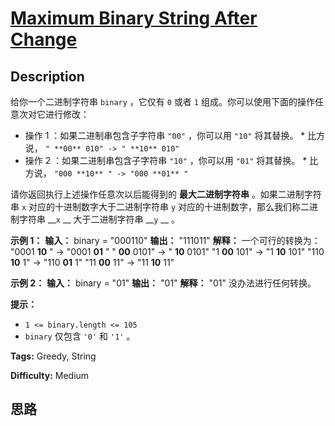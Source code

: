 # [Maximum Binary String After Change][title]

## Description

给你一个二进制字符串 `binary` ，它仅有 `0` 或者 `1` 组成。你可以使用下面的操作任意次对它进行修改：

  * 操作 1 ：如果二进制串包含子字符串 `"00"` ，你可以用 `"10"` 将其替换。     * 比方说， `" **00** 010" -> " **10** 010"`
  * 操作 2 ：如果二进制串包含子字符串 `"10"` ，你可以用 `"01"` 将其替换。     * 比方说， `"000 **10** " -> "000 **01** "`

请你返回执行上述操作任意次以后能得到的 **最大二进制字符串** 。如果二进制字符串 `x` 对应的十进制数字大于二进制字符串 `y`
对应的十进制数字，那么我们称二进制字符串 __`x` __ 大于二进制字符串 __`y` __ 。

**示例 1：**
            **输入：** binary = "000110"    **输出：** "111011"    **解释：** 一个可行的转换为：    "0001 **10** " -> "0001 **01** "     " **00** 0101" -> " **10** 0101"     "1 **00** 101" -> "1 **10** 101"     "110 **10** 1" -> "110 **01** 1"     "11 **00** 11" -> "11 **10** 11"    

**示例 2：**
            **输入：** binary = "01"    **输出：** "01"    **解释：** "01" 没办法进行任何转换。    

**提示：**

  * `1 <= binary.length <= 105`
  * `binary` 仅包含 `'0'` 和 `'1'` 。


**Tags:** Greedy, String

**Difficulty:** Medium

## 思路

[title]: https://leetcode-cn.com/problems/maximum-binary-string-after-change
